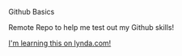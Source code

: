 Github Basics

Remote Repo to help me test out my Github skills!

[I'm learning this on lynda.com!](http://www.lynda.com)
